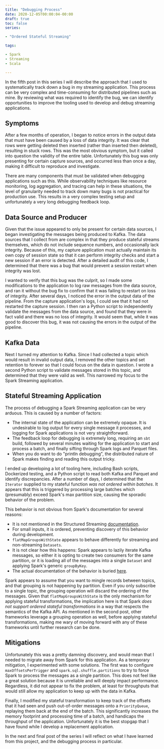 ```yaml
---
title: "Debugging Process"
date: 2020-12-05T00:00:04-00:00
draft: true
toc: false
series:

- "Ordered Stateful Streaming"

tags:

- Spark
- Streaming
- Scala

---
```


In the fifth post in this series I will describe the approach that I used to
systematically track down a bug in my streaming application. This process can
be very complex and time-consuming for distributed pipelines such as mine. By
reviewing what was required to identify the bug, we can identify opportunities
to improve the tooling used to develop and debug streaming applications.

<!--more-->

## Symptoms

After a few months of operation, I began to notice errors in the output data
that must have been caused by a loss of data integrity. It was clear that rows
were getting deleted then inserted (rather than inserted then deleted),
resulting in stuck rows. This was the most obvious symptom, but it called into
question the validity of the entire table. Unfortunately this bug was only
presenting for certain capture sources, and occurred less than once a day,
making it difficult to reproduce and investigate.

There are many components that must be validated when debugging applications
such as this. While observability techniques like resource monitoring, log
aggregation, and tracing can help in these situations, the level of
granularity needed to track down many bugs is not practical for production use.
This results in a very complex testing setup and unfortunately a very long
debugging feedback loop.

## Data Source and Producer

Given that the issue appeared to only be present for certain data sources, I
began investigating the messages being produced to Kafka. The data sources that
I collect from are complex in that they produce stateful streams themselves,
which do not include sequence numbers, and occasionally lack integrity. Because
of this, my capture application must actually maintain its own copy of session
state so that it can perform integrity checks and start a new session if an
error is detected. After a detailed audit of this code, I determined that there
was a bug that would prevent a session restart when integrity was lost.

I wanted to verify that this bug was the culprit, so I made some modifications
to the application to log raw messages from the data source, and ran it without
the bug fix to confirm that it was failing to restart on loss of integrity.
After several days, I noticed the error in the output data of the
pipeline. From the capture application's logs, I could see that it had not
restarted the capture session. I then ran a Python script to independently
validate the messages from the data source, and found that they were in fact
valid and there was no loss of integrity. It would seem that, while it was
good to discover this bug, it was not causing the errors in the output of
the pipeline.

## Kafka Data

Next I turned my attention to Kafka. Since I had collected a topic which
would result in invalid output data, I removed the other topics and set
retention to forever so that I could focus on the data in question. I wrote a
second Python script to validate messages stored in this topic, and determined
that they were valid as well. This narrowed my focus to the Spark Streaming
application.

## Stateful Streaming Application

The process of debugging a Spark Streaming application can be very arduous.
This is caused by a number of factors:

- The internal state of the application can be extremely opaque. It is
  undesirable to log output for every single message it processes, and
  logging for Spark applications is not very straightforward.
- The feedback loop for debugging is extremely long, requiring an `sbt` build,
  followed by several minutes waiting for the application to start and process
  a batch, and finally sifting through Spark logs and Parquet files.
- When you do want to do "println debugging", the distributed nature of Spark
  makes finding and reading this output tricky.

I ended up developing a lot of tooling here, including Bash scripts, Dockerized
testing, and a Python script to read both Kafka and Parquet and identify
discrepancies. After a number of days, I determined that the `Iterator`
supplied to my stateful function *was not ordered within batches*. It appears
that this is triggered by processing large batches which (presumably) exceed
Spark's max partition size, causing the sporadic behavior of the problem.

This behavior is not obvious from Spark's documentation for several reasons:

- It is not mentioned in the Structured Streaming [documentation](https://spark.apache.org/docs/latest/structured-streaming-programming-guide.html#arbitrary-stateful-operations).
- For small inputs, it is ordered, preventing discovery of this behavior during
  development.
- `flatMapGroupsWithState` appears to behave differently for streaming and
  non-streaming `Datasets`.
- It is not clear how this happens: Spark appears to lazily iterate Kafka
  messages, so either it is opting to create two consumers for the same
  partition, or it is loading all of the messages into a single `Dataset` and
  applying Spark's generic `groupByKey`.
- The actual documentation of the behavior is buried [here](https://spark.apache.org/docs/latest/api/scala/org/apache/spark/sql/streaming/GroupState.html).

Spark appears to assume that you want to mingle records between topics, and
that grouping is not happening by partition. Even if you only subscribe to a
single topic, the grouping operation will discard the ordering of the messages.
Given that `flatMapGroupsWithState` is the only mechanism for applying stateful
transformations, the implication here is that Spark *does not support ordered
stateful transformations* in a way that respects the semantics of the Kafka
API. As mentioned in the second post, other frameworks leverage a grouping
operation as well, before applying stateful transformations, making me wary of
moving forward with any of these frameworks until further research can be done.

## Mitigations

Unfortunately this was a pretty damning discovery, and would mean that I needed
to migrate away from Spark for this application. As a temporary mitigation, I
experimented with some solutions. The first was to configure
`maxOffsetsPerTrigger` and `spark.sql.shuffle.partitions` to try to force
Spark to process the messages as a single partition. This does not feel like a
great solution because it is unreliable and will deeply impact performance.
Regardless, it did not appear to fix the problem, at least for throughputs that
would still allow my application to keep up with the data in Kafka.

Finally, I modified my stateful transformation to keep track of the offsets
that it had seen and push out-of-order messages onto a `PriorityQueue`,
replaying them back at the end of the batch. This significantly increases the
memory footprint and processing time of a batch, and handicaps the throughput
of the application. Unfortunately it is the best stopgap that I have found
while I develop a replacement application.

In the next and final post of the series I will reflect on what I have learned
from this project, and the debugging process in particular.
